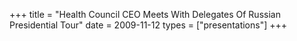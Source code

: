 +++
title = "Health Council CEO Meets With Delegates Of Russian Presidential Tour"
date = 2009-11-12
types = ["presentations"]
+++
